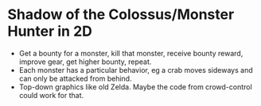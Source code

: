 
Shadow of the Colossus/Monster Hunter in 2D
===

- Get a bounty for a monster, kill that monster, receive bounty reward, improve gear, get higher bounty, repeat.
- Each monster has a particular behavior, eg a crab moves sideways and can only be attacked from behind.
- Top-down graphics like old Zelda. Maybe the code from crowd-control could work for that. 

